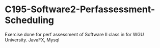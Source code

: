 # C195-Software2-Perfassessment-Scheduling
Exercise done for perf assessment of Software II class in for WGU University. JavaFX, Mysql
